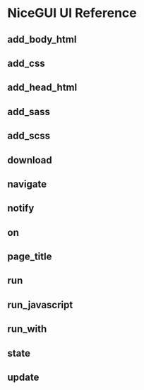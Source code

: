 
# NiceGUI UI Reference


## add_body_html



## add_css



## add_head_html



## add_sass



## add_scss



## download



## navigate



## notify



## on



## page_title



## run



## run_javascript



## run_with



## state



## update




